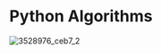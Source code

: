 # Python Algorithms 
![3528976_ceb7_2](https://user-images.githubusercontent.com/93571411/213903182-1d6cdeab-8d3c-4c88-bebe-22addb12ed7e.jpg)
